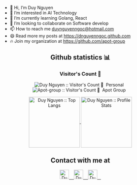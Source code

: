 - 👋 Hi, I’m Duy Nguyen
- 👀 I’m interested in AI Technology
- 🌱 I’m currently learning Golang, React
- 💞️ I’m looking to collaborate on Software develop
- 📫 How to reach me duynguyenngoc@hotmail.com
- :smile: Read more my posts at https://dnguyenngoc.github.com
- 🔥 Join my organization at https://github.com/apot-group 


<h2 align="center">Github statistics 📊 </h2>

<h3 align="center">Visitor's Count 👀</h3>

<p align="center">
  <img
    src="https://profile-counter.glitch.me/{dnguyenngoc}/count.svg"
    alt="Duy Nguyen :: Visitor's Count 👀"
  />&nbsp Personal &nbsp  
  <img
    src="https://profile-counter.glitch.me/{apot-group}/count.svg"
    alt="Apot-group :: Visitor's Count 👀"
  />&nbsp Apot Group &nbsp
</p>


<p align="center">
  <a href="https://github.com/dnguyenngoc/github-readme-stats">
    <img
    align ="center"
    height="165"
    src="https://github-readme-stats.vercel.app/api/top-langs/?username=dnguyenngoc&langs_count=10&theme=tokyonight&layout=compact"
    alt="Duy Nguyen :: Top Langs"
    />
  </a>
  <a href="https://github.com/dnguyenngoc/github-readme-stats">
    <img
    align="center"
    height="165"
    src="https://github-readme-stats.vercel.app/api?username=dnguyenngoc&show_icons=true&theme=tokyonight"
    alt="Duy Nguyen :: Profile Stats"
    />
  </a>
</p>

<h2 align="center">Contact with me at </h2>

<p align="center">
  <a href="https://www.facebook.com/dan00pot">
    <img
    src="https://www.vectorlogo.zone/logos/facebook/facebook-tile.svg"
    alt="Duy Nguyen's Facebook Profile"
    height="30" width="30"
    />
    &nbsp;&nbsp
  </a>
  
  <a href="https://www.linkedin.com/in/dnguyenngoc/">
    <img
    src="https://www.vectorlogo.zone/logos/linkedin/linkedin-icon.svg"
    alt="Duy Nguyen's Linkedin Profile"
    height="30" width="30"
    />
    &nbsp;&nbsp
  </a>
  <a href="https://www.instagram.com/duy.nguyen.ngoc/">
    <img
     src="https://www.vectorlogo.zone/logos/instagram/instagram-icon.svg"
    alt="Duy Nguyen's Instagram Profile"
    height="30" width="30"
    />
    &nbsp;&nbsp
  </a>

<!---
dnguyenngoc/dnguyenngoc is a ✨ special ✨ repository because its `README.md` (this file) appears on your GitHub profile.
You can click the Preview link to take a look at your changes.
--->
